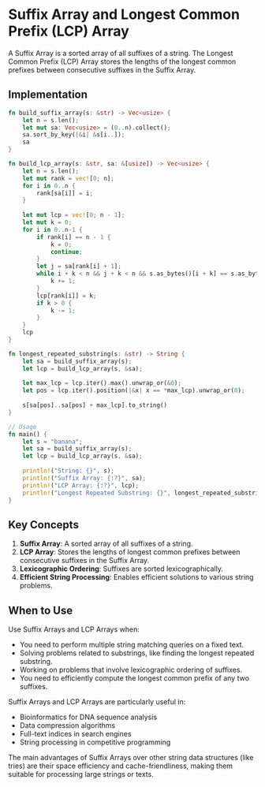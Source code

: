 # Suffix Array and Longest Common Prefix (LCP) Array

A Suffix Array is a sorted array of all suffixes of a string. The Longest Common Prefix (LCP) Array stores the lengths of the longest common prefixes between consecutive suffixes in the Suffix Array.

## Implementation

```rust
fn build_suffix_array(s: &str) -> Vec<usize> {
    let n = s.len();
    let mut sa: Vec<usize> = (0..n).collect();
    sa.sort_by_key(|&i| &s[i..]);
    sa
}

fn build_lcp_array(s: &str, sa: &[usize]) -> Vec<usize> {
    let n = s.len();
    let mut rank = vec![0; n];
    for i in 0..n {
        rank[sa[i]] = i;
    }
    
    let mut lcp = vec![0; n - 1];
    let mut k = 0;
    for i in 0..n-1 {
        if rank[i] == n - 1 {
            k = 0;
            continue;
        }
        let j = sa[rank[i] + 1];
        while i + k < n && j + k < n && s.as_bytes()[i + k] == s.as_bytes()[j + k] {
            k += 1;
        }
        lcp[rank[i]] = k;
        if k > 0 {
            k -= 1;
        }
    }
    lcp
}

fn longest_repeated_substring(s: &str) -> String {
    let sa = build_suffix_array(s);
    let lcp = build_lcp_array(s, &sa);
    
    let max_lcp = lcp.iter().max().unwrap_or(&0);
    let pos = lcp.iter().position(|&x| x == *max_lcp).unwrap_or(0);
    
    s[sa[pos]..sa[pos] + max_lcp].to_string()
}

// Usage
fn main() {
    let s = "banana";
    let sa = build_suffix_array(s);
    let lcp = build_lcp_array(s, &sa);
    
    println!("String: {}", s);
    println!("Suffix Array: {:?}", sa);
    println!("LCP Array: {:?}", lcp);
    println!("Longest Repeated Substring: {}", longest_repeated_substring(s));
}
```

## Key Concepts

1. **Suffix Array**: A sorted array of all suffixes of a string.
2. **LCP Array**: Stores the lengths of longest common prefixes between consecutive suffixes in the Suffix Array.
3. **Lexicographic Ordering**: Suffixes are sorted lexicographically.
4. **Efficient String Processing**: Enables efficient solutions to various string problems.

## When to Use

Use Suffix Arrays and LCP Arrays when:

- You need to perform multiple string matching queries on a fixed text.
- Solving problems related to substrings, like finding the longest repeated substring.
- Working on problems that involve lexicographic ordering of suffixes.
- You need to efficiently compute the longest common prefix of any two suffixes.

Suffix Arrays and LCP Arrays are particularly useful in:

- Bioinformatics for DNA sequence analysis
- Data compression algorithms
- Full-text indices in search engines
- String processing in competitive programming

The main advantages of Suffix Arrays over other string data structures (like tries) are their space efficiency and cache-friendliness, making them suitable for processing large strings or texts.

